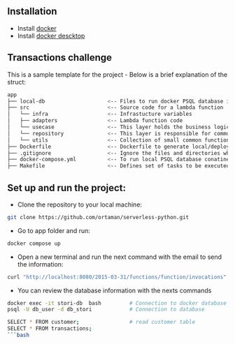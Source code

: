 
## Installation
- Install [docker](https://docs.docker.com/install/linux/docker-ce/ubuntu/#install-using-the-repository1) 
- Install [docker descktop](https://docs.docker.com/desktop/install/ubuntu/)

## Transactions challenge
This is a sample template for the project - Below is a brief explanation of the struct:

```bash
app
├── local-db                    <-- Files to run docker PSQL database in local docker container
├── src                         <-- Source code for a lambda function
│   └── infra                   <-- Infrastucture variables
│   ├── adapters                <-- Lambda function code
│   └── usecase                 <-- This layer holds the business logic of our application
│   └── repository              <-- This layer is responsible for communicating with data sources, whether it is Database, another services, or external APIs
│   └── utils                   <-- Collection of small common functions, data and templates
├── Dockerfile                  <-- Dockerfile to generate local/deploy image 
├── .gitignore                  <-- Ignore the files and directories which are unnecessary to project 
├── docker-compose.yml          <-- To run local PSQL database conatiner
├── Makefile                    <-- Defines set of tasks to be executed
```

## Set up and run the project:
- Clone the repository to your local machine:
```bash
git clone https://github.com/ortaman/serverless-python.git
```

- Go to app folder and run:
```bash
docker compose up
```

- Open a new terminal and run the next command with the email to send the information:
```bash
curl "http://localhost:8080/2015-03-31/functions/function/invocations" -d '{"body": "{\"email\":\"ente011@gmail.com\"}"}'
```

- You can review the database information with the nexts commands
```bash
docker exec -it stori-db  bash         # Connection to docker database
psql -U db_user -d db_stori            # Connection to database

SELECT * FROM customer;                # read customer table
SELECT * FROM transactions;
```bash